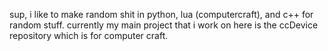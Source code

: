 sup, i like to make random shit in python, lua (computercraft), and c++ for random stuff. currently my main project that i work on here is the ccDevice repository which is for computer craft.
